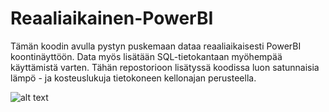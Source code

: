 # Reaaliaikainen-PowerBI

Tämän koodin avulla pystyn puskemaan dataa reaaliaikaisesti PowerBI koontinäyttöön. Data myös lisätään SQL-tietokantaan myöhempää käyttämistä varten. Tähän repostorioon lisätyssä koodissa luon satunnaisia lämpö - ja kosteuslukuja tietokoneen kellonajan perusteella. 


![alt text](https://i.imgur.com/L5uXc0P.png)
